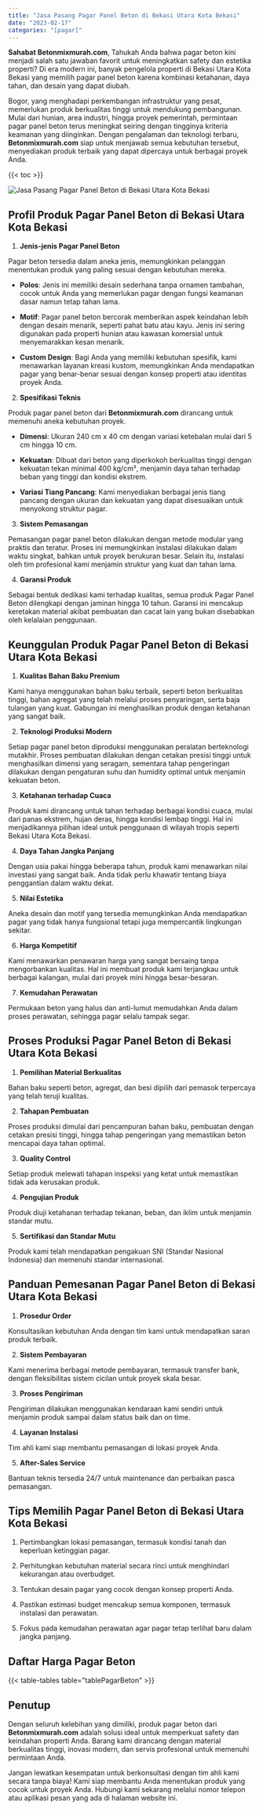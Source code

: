 ```yaml
---
title: "Jasa Pasang Pagar Panel Beton di Bekasi Utara Kota Bekasi"
date: "2023-02-17"
categories: "[pagar]"
---
```


**Sahabat Betonmixmurah.com**, Tahukah Anda bahwa pagar beton kini menjadi salah satu jawaban favorit untuk meningkatkan safety dan estetika properti? Di era modern ini, banyak pengelola properti di Bekasi Utara Kota Bekasi yang memilih pagar panel beton karena kombinasi ketahanan, daya tahan, dan desain yang dapat diubah.  

Bogor, yang menghadapi perkembangan infrastruktur yang pesat, memerlukan produk berkualitas tinggi untuk mendukung pembangunan. Mulai dari hunian, area industri, hingga proyek pemerintah, permintaan pagar panel beton terus meningkat seiring dengan tingginya kriteria keamanan yang diinginkan. Dengan pengalaman dan teknologi terbaru, **Betonmixmurah.com** siap untuk menjawab semua kebutuhan tersebut, menyediakan produk terbaik yang dapat dipercaya untuk berbagai proyek Anda.

{{< toc >}}

![Jasa Pasang Pagar Panel Beton di Bekasi Utara Kota Bekasi](/images/pagar/pagar-beton-06.jpg)

## Profil Produk Pagar Panel Beton di Bekasi Utara Kota Bekasi

1. **Jenis-jenis Pagar Panel Beton**  

Pagar beton tersedia dalam aneka jenis, memungkinkan pelanggan menentukan produk yang paling sesuai dengan kebutuhan mereka.  

- **Polos**: Jenis ini memiliki desain sederhana tanpa ornamen tambahan, cocok untuk Anda yang memerlukan pagar dengan fungsi keamanan dasar namun tetap tahan lama.  

- **Motif**: Pagar panel beton bercorak memberikan aspek keindahan lebih dengan desain menarik, seperti pahat batu atau kayu. Jenis ini sering digunakan pada properti hunian atau kawasan komersial untuk menyemarakkan kesan menarik.  

- **Custom Design**: Bagi Anda yang memiliki kebutuhan spesifik, kami menawarkan layanan kreasi kustom, memungkinkan Anda mendapatkan pagar yang benar-benar sesuai dengan konsep properti atau identitas proyek Anda.  

2. **Spesifikasi Teknis**  

Produk pagar panel beton dari **Betonmixmurah.com** dirancang untuk memenuhi aneka kebutuhan proyek.  

- **Dimensi**: Ukuran 240 cm x 40 cm dengan variasi ketebalan mulai dari 5 cm hingga 10 cm.  

- **Kekuatan**: Dibuat dari beton yang diperkokoh berkualitas tinggi dengan kekuatan tekan minimal 400 kg/cm², menjamin daya tahan terhadap beban yang tinggi dan kondisi ekstrem.  

- **Variasi Tiang Pancang**: Kami menyediakan berbagai jenis tiang pancang dengan ukuran dan kekuatan yang dapat disesuaikan untuk menyokong struktur pagar.  

3. **Sistem Pemasangan**  

Pemasangan pagar panel beton dilakukan dengan metode modular yang praktis dan teratur. Proses ini memungkinkan instalasi dilakukan dalam waktu singkat, bahkan untuk proyek berukuran besar. Selain itu, instalasi oleh tim profesional kami menjamin struktur yang kuat dan tahan lama.  

4. **Garansi Produk**  

Sebagai bentuk dedikasi kami terhadap kualitas, semua produk Pagar Panel Beton dilengkapi dengan jaminan hingga 10 tahun. Garansi ini mencakup keretakan material akibat pembuatan dan cacat lain yang bukan disebabkan oleh kelalaian penggunaan.

## Keunggulan Produk Pagar Panel Beton di Bekasi Utara Kota Bekasi 

1. **Kualitas Bahan Baku Premium**  

Kami hanya menggunakan bahan baku terbaik, seperti beton berkualitas tinggi, bahan agregat yang telah melalui proses penyaringan, serta baja tulangan yang kuat. Gabungan ini menghasilkan produk dengan ketahanan yang sangat baik.  

2. **Teknologi Produksi Modern**  

Setiap pagar panel beton diproduksi menggunakan peralatan berteknologi mutakhir. Proses pembuatan dilakukan dengan cetakan presisi tinggi untuk menghasilkan dimensi yang seragam, sementara tahap pengeringan dilakukan dengan pengaturan suhu dan humidity optimal untuk menjamin kekuatan beton.  

3. **Ketahanan terhadap Cuaca**  

Produk kami dirancang untuk tahan terhadap berbagai kondisi cuaca, mulai dari panas ekstrem, hujan deras, hingga kondisi lembap tinggi. Hal ini menjadikannya pilihan ideal untuk penggunaan di wilayah tropis seperti Bekasi Utara Kota Bekasi.  

4. **Daya Tahan Jangka Panjang**  

Dengan usia pakai hingga beberapa tahun, produk kami menawarkan nilai investasi yang sangat baik. Anda tidak perlu khawatir tentang biaya penggantian dalam waktu dekat.  

5. **Nilai Estetika**  

Aneka desain dan motif yang tersedia memungkinkan Anda mendapatkan pagar yang tidak hanya fungsional tetapi juga mempercantik lingkungan sekitar.  

6. **Harga Kompetitif**  

Kami menawarkan penawaran harga yang sangat bersaing tanpa mengorbankan kualitas. Hal ini membuat produk kami terjangkau untuk berbagai kalangan, mulai dari proyek mini hingga besar-besaran.  

7. **Kemudahan Perawatan**  

Permukaan beton yang halus dan anti-lumut memudahkan Anda dalam proses perawatan, sehingga pagar selalu tampak segar.

## Proses Produksi Pagar Panel Beton di Bekasi Utara Kota Bekasi

1. **Pemilihan Material Berkualitas**  

Bahan baku seperti beton, agregat, dan besi dipilih dari pemasok terpercaya yang telah teruji kualitas.

2. **Tahapan Pembuatan**  

Proses produksi dimulai dari pencampuran bahan baku, pembuatan dengan cetakan presisi tinggi, hingga tahap pengeringan yang memastikan beton mencapai daya tahan optimal.

3. **Quality Control**  

Setiap produk melewati tahapan inspeksi yang ketat untuk memastikan tidak ada kerusakan produk.

4. **Pengujian Produk**  

Produk diuji ketahanan terhadap tekanan, beban, dan iklim untuk menjamin standar mutu.

5. **Sertifikasi dan Standar Mutu**  

Produk kami telah mendapatkan pengakuan SNI (Standar Nasional Indonesia) dan memenuhi standar internasional.

## Panduan Pemesanan Pagar Panel Beton di Bekasi Utara Kota Bekasi

1. **Prosedur Order**  

Konsultasikan kebutuhan Anda dengan tim kami untuk mendapatkan saran produk terbaik.

2. **Sistem Pembayaran**  

Kami menerima berbagai metode pembayaran, termasuk transfer bank, dengan fleksibilitas sistem cicilan untuk proyek skala besar.

3. **Proses Pengiriman**  

Pengiriman dilakukan menggunakan kendaraan kami sendiri untuk menjamin produk sampai dalam status baik dan on time.

4. **Layanan Instalasi**  

Tim ahli kami siap membantu pemasangan di lokasi proyek Anda.

5. **After-Sales Service**  

Bantuan teknis tersedia 24/7 untuk maintenance dan perbaikan pasca pemasangan.

## Tips Memilih Pagar Panel Beton di Bekasi Utara Kota Bekasi

1. Pertimbangkan lokasi pemasangan, termasuk kondisi tanah dan keperluan ketinggian pagar.  

2. Perhitungkan kebutuhan material secara rinci untuk menghindari kekurangan atau overbudget.  

3. Tentukan desain pagar yang cocok dengan konsep properti Anda.  

4. Pastikan estimasi budget mencakup semua komponen, termasuk instalasi dan perawatan.  

5. Fokus pada kemudahan perawatan agar pagar tetap terlihat baru dalam jangka panjang.

## Daftar Harga Pagar Beton

{{< table-tables table="tablePagarBeton" >}}

## Penutup

Dengan seluruh kelebihan yang dimiliki, produk pagar beton dari **Betonmixmurah.com** adalah solusi ideal untuk memperkuat safety dan keindahan properti Anda. Barang kami dirancang dengan material berkualitas tinggi, inovasi modern, dan servis profesional untuk memenuhi permintaan Anda.  

Jangan lewatkan kesempatan untuk berkonsultasi dengan tim ahli kami secara tanpa biaya! Kami siap membantu Anda menentukan produk yang cocok untuk proyek Anda. Hubungi kami sekarang melalui nomor telepon atau aplikasi pesan yang ada di halaman website ini.